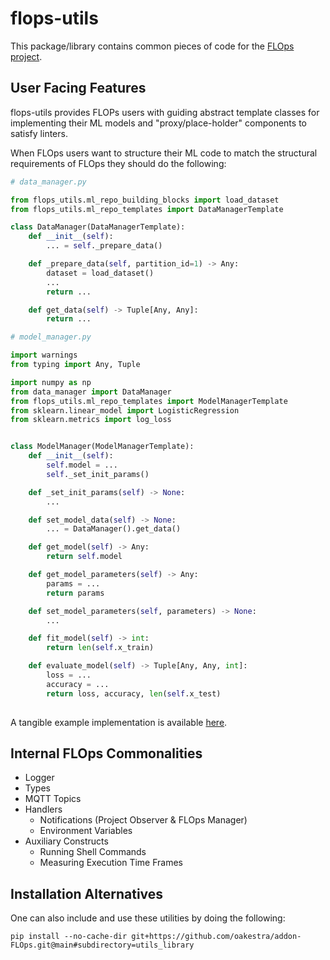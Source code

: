 # flops-utils
This package/library contains common pieces of code for the [FLOps project](https://github.com/oakestra/addon-FLOps?tab=readme-ov-file).


## User Facing Features

flops-utils provides FLOPs users with guiding abstract template classes for implementing their ML models and "proxy/place-holder" components to satisfy linters.

When FLOps users want to structure their ML code to match the structural requirements of FLOps they should do the following:

```Python
# data_manager.py

from flops_utils.ml_repo_building_blocks import load_dataset
from flops_utils.ml_repo_templates import DataManagerTemplate

class DataManager(DataManagerTemplate):
    def __init__(self):
        ... = self._prepare_data()

    def _prepare_data(self, partition_id=1) -> Any:
        dataset = load_dataset()
        ...
        return ...

    def get_data(self) -> Tuple[Any, Any]:
        return ...

```

```Python
# model_manager.py

import warnings
from typing import Any, Tuple

import numpy as np
from data_manager import DataManager
from flops_utils.ml_repo_templates import ModelManagerTemplate
from sklearn.linear_model import LogisticRegression
from sklearn.metrics import log_loss


class ModelManager(ModelManagerTemplate):
    def __init__(self):
        self.model = ...
        self._set_init_params()

    def _set_init_params(self) -> None:
        ...

    def set_model_data(self) -> None:
        ... = DataManager().get_data()

    def get_model(self) -> Any:
        return self.model

    def get_model_parameters(self) -> Any:
        params = ...
        return params

    def set_model_parameters(self, parameters) -> None:
        ...

    def fit_model(self) -> int:
        return len(self.x_train)

    def evaluate_model(self) -> Tuple[Any, Any, int]:
        loss = ...
        accuracy = ...
        return loss, accuracy, len(self.x_test)
        
```

A tangible example implementation is available [here](https://github.com/Malyuk-A/flops_ml_repo_mnist_sklearn/tree/main).

## Internal FLOps Commonalities
- Logger
- Types
- MQTT Topics
- Handlers
    - Notifications (Project Observer & FLOps Manager)
    - Environment Variables
- Auxiliary Constructs
    - Running Shell Commands
    - Measuring Execution Time Frames

## Installation Alternatives

One can also include and use these utilities by doing the following:
```
pip install --no-cache-dir git+https://github.com/oakestra/addon-FLOps.git@main#subdirectory=utils_library
```
